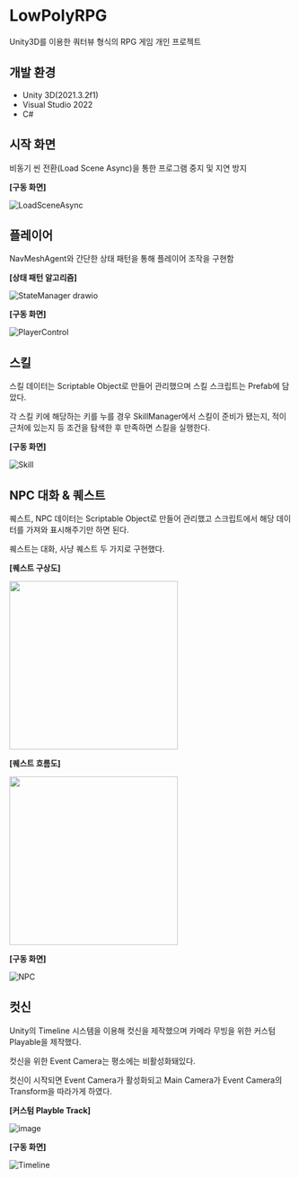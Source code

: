 # LowPolyRPG
Unity3D를 이용한 쿼터뷰 형식의 RPG 게임 개인 프로젝트

## 개발 환경
- Unity 3D(2021.3.2f1)
- Visual Studio 2022
- C#

## 시작 화면
비동기 씬 전환(Load Scene Async)을 통한 프로그램 중지 및 지연 방지

**[구동 화면]**

![LoadSceneAsync](https://user-images.githubusercontent.com/80217301/211596011-16f210e4-0e3b-4c75-87f2-f089b7d6cbe9.gif)

 
## 플레이어
NavMeshAgent와 간단한 상태 패턴을 통해 플레이어 조작을 구현함

**[상태 패턴 알고리즘]**

![StateManager drawio](https://user-images.githubusercontent.com/80217301/211600927-6c90d740-3f15-47f0-9b52-576b0ae9d293.png)

**[구동 화면]**

![PlayerControl](https://user-images.githubusercontent.com/80217301/211601948-72593636-6cf0-4e16-b189-6abe67fb959c.gif)


## 스킬
스킬 데이터는 Scriptable Object로 만들어 관리했으며 스킬 스크립트는 Prefab에 담았다.

각 스킬 키에 해당하는 키를 누를 경우 SkillManager에서 스킬이 준비가 됐는지, 적이 근처에 있는지 등 조건을 탐색한 후 만족하면 스킬을 실행한다.

**[구동 화면]**

![Skill](https://user-images.githubusercontent.com/80217301/212345836-f4a44629-24a0-42a3-9e65-176bb70643be.gif)

## NPC 대화 & 퀘스트
퀘스트, NPC 데이터는 Scriptable Object로 만들어 관리했고 스크립트에서 해당 데이터를 가져와 표시해주기만 하면 된다.

퀘스트는 대화, 사냥 퀘스트 두 가지로 구현했다.

**[퀘스트 구상도]**

<img src = "https://user-images.githubusercontent.com/80217301/212541796-73da36ec-cc66-499a-844d-409c2e1a67ac.png"
width = 300px>

**[퀘스트  흐름도]**

<img src = "https://user-images.githubusercontent.com/80217301/212541823-5408237a-9902-4097-91e6-d5f0a3175266.png"
width = 300px>

**[구동 화면]**

![NPC](https://user-images.githubusercontent.com/80217301/212357760-42430250-d4ae-48e7-8541-e29db45a1935.gif)

## 컷신
Unity의 Timeline 시스템을 이용해 컷신을 제작했으며 카메라 무빙을 위한 커스텀 Playable을 제작했다.

컷신을 위한 Event Camera는 평소에는 비활성화돼있다.

컷신이 시작되면 Event Camera가 활성화되고 Main Camera가 Event Camera의 Transform을 따라가게 하였다.

**[커스텀 Playble Track]**

![image](https://user-images.githubusercontent.com/80217301/212466062-20b67b6c-d536-4d1f-8c0a-4beadcf3067a.png)

**[구동 화면]**

![Timeline](https://user-images.githubusercontent.com/80217301/212466142-2c8d4224-5475-4145-9208-0e48e2a79953.gif)
